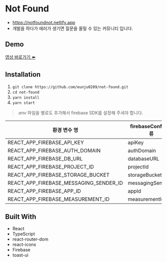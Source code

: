 # Not Found

- https://notfoundnot.netlify.app
- 개발을 하다가 에러가 생기면 질문을 올릴 수 있는 커뮤니티 입니다.

## Demo
[영상 바로가기 ⬅️](https://youtu.be/JxKipGB43qc)

## Installation

1. `git clone https://github.com/eunju0209/not-found.git`
2. `cd not-found`
3. `yarn install`
4. `yarn start`

> .env 파일을 별로도 추가해서 firebase SDK를 설정해 주셔야 합니다.

| 환경 변수 명                           | firebaseConfig 종류 |
| -------------------------------------- | ------------------- |
| REACT_APP_FIREBASE_API_KEY             | apiKey              |
| REACT_APP_FIREBASE_AUTH_DOMAIN         | authDomain          |
| REACT_APP_FIREBASE_DB_URL              | databaseURL         |
| REACT_APP_FIREBASE_PROJECT_ID          | projectId           |
| REACT_APP_FIREBASE_STORAGE_BUCKET      | storageBucket       |
| REACT_APP_FIREBASE_MESSAGING_SENDER_ID | messagingSenderId   |
| REACT_APP_FIREBASE_APP_ID              | appId               |
| REACT_APP_FIREBASE_MEASUREMENT_ID      | measurementId       |

## Built With

- React
- TypeScript
- react-router-dom
- react-icons
- Firebase
- toast-ui
